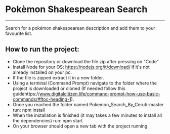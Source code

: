 # Pokèmon Shakespearean Search

---

Search for a pokémon shakespearean description and add them to your favourite list.

## How to run the project:

- Clone the repository or download the file zip after pressing on "Code"
- Install Node for your OS: https://nodejs.org/it/download/ if it's not already installed on your pc.
- If the file is zipped extract it in a new folder.
- Using a terminal (Command Prompt) navigate to the folder where the project is downloaded or cloned (If needed follow this guidehttps://www.digitalcitizen.life/command-prompt-how-use-basic-commands/#ftoc-heading-1).
- Once you reached the folder named Pokemon_Search_By_Ceruti-master run: npm install
- When the installation is finished (it may takes a few minutes to install all the dependencies) run: npm start
- On your browser should open a new tab with the project running.
